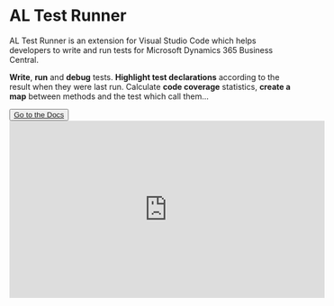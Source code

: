 <link rel="stylesheet" type="text/css" href="./styles.css">

# AL Test Runner
AL Test Runner is an extension for Visual Studio Code which helps developers to write and run tests for Microsoft Dynamics 365 Business Central.

**Write**, **run** and **debug** tests. **Highlight test declarations** according to the result when they were last run. Calculate **code coverage** statistics, **create a map** between methods and the test which call them...

<div class="buttonBanner">
<button class="button-55"><a href="articles/intro.html" class="button">Go to the Docs</a></button>
</div>
<div class="videoBanner">
<iframe width="560" height="315" src="https://www.youtube.com/embed/I2vNBkyA_-0" title="YouTube video player" frameborder="0" allow="accelerometer; autoplay; clipboard-write; encrypted-media; gyroscope; picture-in-picture" allowfullscreen></iframe>
</div>